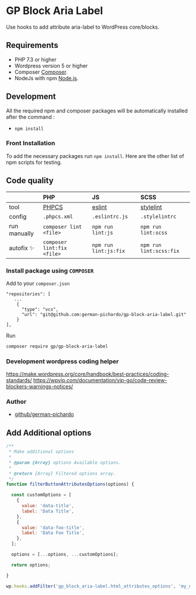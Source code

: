 # GP Block Aria Label

Use hooks to add attribute aria-label to WordPress core/blocks.

## Requirements
* PHP 7.3 or higher
* Wordpress version 5 or higher
* Composer [Composer](https://getcomposer.org/doc/00-intro.md#downloading-the-composer-executable).
* NodeJs with npm [Node.js](https://nodejs.org/).

## Development
All the required npm and composer packages will be automatically installed after the command :
* `npm install`

### Front Installation
To add the necessary packages run `npm install`. Here are the other list of npm scripts for testing.

## Code quality

|  | PHP | JS | SCSS |
| :- | :- | :- | :- |
| tool | [PHPCS](https://github.com/squizlabs/PHP_CodeSniffer) | [eslint](https://eslint.org/) | [stylelint](https://stylelint.io/) |
| config | `.phpcs.xml` | `.eslintrc.js` | `.stylelintrc` |
| run manually | `composer lint <file>` | `npm run lint:js` | `npm run lint:scss` |
| autofix ✨ | `composer lint:fix <file>` | `npm run lint:js:fix` | `npm run lint:scss:fix` |

### Install package using **`COMPOSER`**
Add to your `composer.json`
```
"repositories": [
   ...
    {
      "type": "vcs",
      "url": "git@github.com:german-pichardo/gp-block-aria-label.git"
    }
],
```

Run
```bash
composer require gp/gp-block-aria-label
```

### Development wordpress coding helper
https://make.wordpress.org/core/handbook/best-practices/coding-standards/
https://wpvip.com/documentation/vip-go/code-review-blockers-warnings-notices/

### Author

* [github/german-pichardo](https://github.com/german-pichardo)

## Add Additional options

```JavaScript
/**
 * Make additional options
 *
 * @param {Array} options Available options.
 *
 * @return {Array} Filtered options array.
 */
function filterButtonAttributesOptions(options) {

  const customOptions = [
    {
      value: 'data-title',
      label: 'Data Title',
    },
    {
      value: 'data-foo-title',
      label: 'Data Foo Title',
    },
  ];

  options = [...options, ...customOptions];

  return options;

}

wp.hooks.addFilter('gp_block_aria-label.html_attributes_options', 'my_namespace.html_attributes_options', filterButtonAttributesOptions);
```
